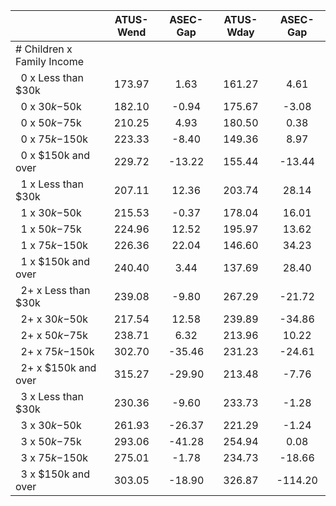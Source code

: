 
|                      |    ATUS-Wend |     ASEC-Gap |    ATUS-Wday |     ASEC-Gap |
| -------------------- | :----------: | :----------: | :----------: | :----------: |
| # Children x Family Income |              |              |              |              |
| &nbsp;&nbsp;0 x Less than $30k |       173.97 |         1.63 |       161.27 |         4.61 |
| &nbsp;&nbsp;0 x $30k-$50k |       182.10 |        -0.94 |       175.67 |        -3.08 |
| &nbsp;&nbsp;0 x $50k-$75k |       210.25 |         4.93 |       180.50 |         0.38 |
| &nbsp;&nbsp;0 x $75k-$150k |       223.33 |        -8.40 |       149.36 |         8.97 |
| &nbsp;&nbsp;0 x $150k and over |       229.72 |       -13.22 |       155.44 |       -13.44 |
| &nbsp;&nbsp;1 x Less than $30k |       207.11 |        12.36 |       203.74 |        28.14 |
| &nbsp;&nbsp;1 x $30k-$50k |       215.53 |        -0.37 |       178.04 |        16.01 |
| &nbsp;&nbsp;1 x $50k-$75k |       224.96 |        12.52 |       195.97 |        13.62 |
| &nbsp;&nbsp;1 x $75k-$150k |       226.36 |        22.04 |       146.60 |        34.23 |
| &nbsp;&nbsp;1 x $150k and over |       240.40 |         3.44 |       137.69 |        28.40 |
| &nbsp;&nbsp;2+ x Less than $30k |       239.08 |        -9.80 |       267.29 |       -21.72 |
| &nbsp;&nbsp;2+ x $30k-$50k |       217.54 |        12.58 |       239.89 |       -34.86 |
| &nbsp;&nbsp;2+ x $50k-$75k |       238.71 |         6.32 |       213.96 |        10.22 |
| &nbsp;&nbsp;2+ x $75k-$150k |       302.70 |       -35.46 |       231.23 |       -24.61 |
| &nbsp;&nbsp;2+ x $150k and over |       315.27 |       -29.90 |       213.48 |        -7.76 |
| &nbsp;&nbsp;3 x Less than $30k |       230.36 |        -9.60 |       233.73 |        -1.28 |
| &nbsp;&nbsp;3 x $30k-$50k |       261.93 |       -26.37 |       221.29 |        -1.24 |
| &nbsp;&nbsp;3 x $50k-$75k |       293.06 |       -41.28 |       254.94 |         0.08 |
| &nbsp;&nbsp;3 x $75k-$150k |       275.01 |        -1.78 |       234.73 |       -18.66 |
| &nbsp;&nbsp;3 x $150k and over |       303.05 |       -18.90 |       326.87 |      -114.20 |

